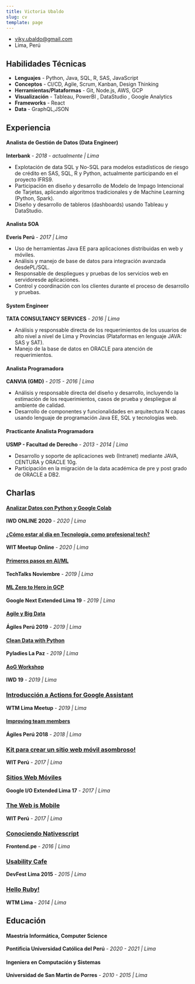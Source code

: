 ```yaml
---
title: Victoria Ubaldo
slug: cv
template: page
---
```


- [viky.ubaldo@gmail.com](mailto:vikyubaldo[AT]gmail[DOT]com)
- Lima, Perú

## Habilidades Técnicas

- **Lenguajes** - Python, Java, SQL, R, SAS, JavaScript
- **Conceptos** - CI/CD, Agile, Scrum, Kanban, Design Thinking
- **Herramientas/Plataformas** - Git, Node.js, AWS, GCP
- **Visualización** - Tableau, PowerBI , DataStudio , Google Analytics
- **Frameworks** - React
- **Data** - GraphQL,JSON

## Experiencia

#### Analista de Gestión de Datos (Data Engineer)

**Interbank** - _2018 - actualmente | Lima_

- Explotación de data SQL y No-SQL para modelos estadísticos de riesgo de crédito en SAS,
SQL, R y Python, actualmente participando en el proyecto IFRS9.
- Participación en diseño y desarrollo de Modelo de Impago Intencional de Tarjetas, aplicando
algoritmos tradicionales y de Machine Learning (Python, Spark).
- Diseño y desarrollo de tableros (dashboards) usando Tableau y DataStudio.

#### Analista SOA

**Everis Perú** - _2017 | Lima_

- Uso de herramientas Java EE para aplicaciones distribuidas en web y móviles.
- Análisis y manejo de base de datos para integración avanzada desdePL/SQL.
- Responsable de despliegues y pruebas de los servicios web en servidoresde aplicaciones.
- Control y coordinación con los clientes durante el proceso de desarrollo y pruebas.

#### System Engineer

**TATA CONSULTANCY SERVICES** - _2016 | Lima_

- Análisis y responsable directa de los requerimientos de los usuarios de alto nivel a nivel de
Lima y Provincias (Plataformas en lenguaje JAVA: SAS y SAT).
- Manejo de la base de datos en ORACLE para atención de requerimientos. 


#### Analista Programadora

**CANVIA (GMD)** - _2015 - 2016 | Lima_

- Análisis y responsable directa del diseño y desarrollo, incluyendo la estimación de los
requerimientos, casos de prueba y despliegue al ambiente de calidad.
- Desarrollo de componentes y funcionalidades en arquitectura N capas usando lenguaje de
programación Java EE, SQL y tecnologías web.

#### Practicante Analista Programadora

**USMP - Facultad de Derecho** - _2013 - 2014 | Lima_

- Desarrollo y soporte de aplicaciones web (Intranet) mediante JAVA, CENTURA y ORACLE 10g.
- Participación en la migración de la data académica de pre y post grado de ORACLE a DB2. 

## Charlas

#### [Analizar Datos con Python y Google Colab](https://speakerdeck.com/vickyale/analizar-datos-con-python-y-google-colab)

**IWD ONLINE 2020** - _2020 | Lima_

#### [¿Cómo estar al día en Tecnología, como profesional tech?](https://speakerdeck.com/vickyale/como-estar-al-dia-en-tecnologia-como-profesional-tech)

**WIT Meetup Online** - _2020 | Lima_

#### [Primeros pasos en AI/ML](https://speakerdeck.com/vickyale/ml)

**TechTalks Noviembre** - _2019 | Lima_

#### [ML Zero to Hero in GCP](https://speakerdeck.com/vickyale/ml-zero-to-hero-in-gcp)

**Google Next Extended Lima 19** - _2019 | Lima_

#### [Agile y Big Data](https://speakerdeck.com/vickyale/agile-and-big-data)

**Ágiles Perú 2019** - _2019 | Lima_

#### [Clean Data with Python](https://speakerdeck.com/vickyale/clean-data-with-python)

**Pyladies La Paz** - _2019 | Lima_

#### [AoG Workshop](https://speakerdeck.com/vickyale/aog-workshop-for-iwd19)

**IWD 19** - _2019 | Lima_

### [Introducción a Actions for Google Assistant](https://speakerdeck.com/vickyale/introduccion-a-actions-for-google-assistant)

**WTM Lima Meetup** - _2019 | Lima_

#### [Improving team members](https://www.slideshare.net/VictoriaAlejandraUba/improving-team-members)

**Ágiles Perú 2018** - _2018 | Lima_

### [Kit para crear un sitio web móvil asombroso!](https://speakerdeck.com/vickyale/kit-para-crear-un-sitio-web-movil-asombroso)

**WIT Perú** - _2017 | Lima_

### [Sitios Web Móviles](https://speakerdeck.com/vickyale/mobile-sites?slide=7)

**Google I/O Extended Lima 17** - _2017 | Lima_

### [The Web is Mobile](https://speakerdeck.com/vickyale/the-web-is-mobile)

**WIT Perú** - _2017 | Lima_

### [Conociendo Nativescript](https://speakerdeck.com/vickyale/conociendo-nativescript)

**Frontend.pe** - _2016 | Lima_

### [Usability Cafe](https://www.slideshare.net/VictoriaAlejandraUba/usability-cafe)

**DevFest Lima 2015** - _2015 | Lima_

### [Hello Ruby!](https://es.slideshare.net/VictoriaAlejandraUba/hello-ruby-51425191)

**WTM Lima** - _2014 | Lima_

## Educación

#### Maestría Informática, Computer Science

**Pontificia Universidad Católica del Perú** - _2020 - 2021 | Lima_

#### Ingeniera en Computación y Sistemas

**Universidad de San Martin de Porres** - _2010 - 2015 | Lima_
  